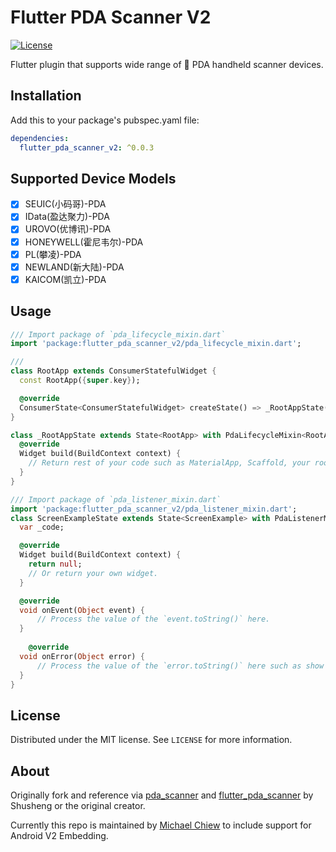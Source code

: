 # Flutter PDA Scanner V2
  
[![License][license-image]][license-url]

Flutter plugin that supports wide range of 📱 PDA handheld scanner devices.

## Installation

Add this to your package's pubspec.yaml file:

```yaml
dependencies:
  flutter_pda_scanner_v2: ^0.0.3
```

## Supported Device Models

-  [x] SEUIC(小码哥)-PDA
-  [x] IData(盈达聚力)-PDA
-  [x] UROVO(优博讯)-PDA
-  [x] HONEYWELL(霍尼韦尔)-PDA
-  [x] PL(攀凌)-PDA
-  [x] NEWLAND(新大陆)-PDA
-  [x] KAICOM(凯立)-PDA

## Usage
```dart
/// Import package of `pda_lifecycle_mixin.dart`
import 'package:flutter_pda_scanner_v2/pda_lifecycle_mixin.dart';

///
class RootApp extends ConsumerStatefulWidget {
  const RootApp({super.key});

  @override
  ConsumerState<ConsumerStatefulWidget> createState() => _RootAppState();
}

class _RootAppState extends State<RootApp> with PdaLifecycleMixin<RootApp> {
  @override
  Widget build(BuildContext context) {
    // Return rest of your code such as MaterialApp, Scaffold, your root widget and etc.
  }
}

/// Import package of `pda_listener_mixin.dart`
import 'package:flutter_pda_scanner_v2/pda_listener_mixin.dart';
class ScreenExampleState extends State<ScreenExample> with PdaListenerMixin<ScreenExample> {
  var _code;

  @override
  Widget build(BuildContext context) {
    return null;
    // Or return your own widget.
  }

  @override
  void onEvent(Object event) {
      // Process the value of the `event.toString()` here.
  }
  
    @override
  void onError(Object error) {
      // Process the value of the `error.toString()` here such as show toast or dialog.
  }
}
```

## License

Distributed under the MIT license. See `LICENSE` for more information.

## About

Originally fork and reference via [pda_scanner](https://github.com/wu9007/pda_scanner) and [flutter_pda_scanner](https://github.com/uupy/pda_scanner) by Shusheng or the original creator.

Currently this repo is maintained by [Michael Chiew](https://github.com/michaelchiew08) to include support for Android V2 Embedding.

[license-image]: https://img.shields.io/badge/License-MIT-blue.svg
[license-url]: LICENSE